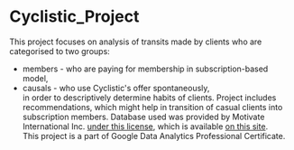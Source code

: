 # Cyclistic_Project
This project focuses on analysis of transits made by clients who are categorised to two groups:
- members - who are paying for membership in subscription-based model,
- causals - who use Cyclistic's offer spontaneously,<br/>
in order to descriptively determine habits of clients. Project includes recommendations, which might help in transition of casual clients into subscription members.
Database used was provided by Motivate International Inc. [under this license](https://divvybikes.com/data-license-agreement), which is available [on this site](https://divvy-tripdata.s3.amazonaws.com/index.html).<br/>This project is a part of Google Data Analytics Professional Certificate.
